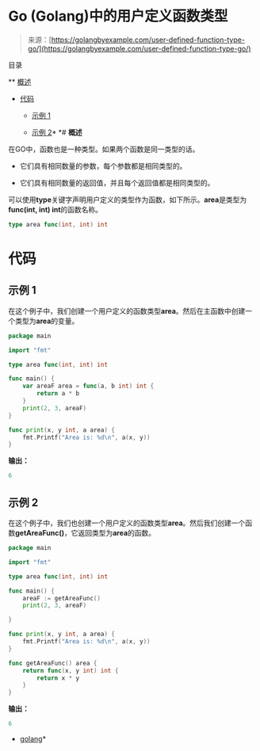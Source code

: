 <!--yml

分类：未分类

日期：2024-10-13 06:11:19

-->

# Go (Golang)中的用户定义函数类型

> 来源：[https://golangbyexample.com/user-defined-function-type-go/](https://golangbyexample.com/user-defined-function-type-go/)

目录

**   [概述](#Overview "Overview")

+   [代码](#Code "Code")

    +   [示例 1](#Example_1 "Example 1")

    +   [示例 2](#Example_2 "Example 2")*  *# **概述**

在GO中，函数也是一种类型。如果两个函数是同一类型的话。

+   它们具有相同数量的参数，每个参数都是相同类型的。

+   它们具有相同数量的返回值，并且每个返回值都是相同类型的。

可以使用**type**关键字声明用户定义的类型作为函数，如下所示。**area**是类型为**func(int, int) int**的函数名称。

```go
type area func(int, int) int
```

# **代码**

## **示例 1**

在这个例子中，我们创建一个用户定义的函数类型**area**。然后在主函数中创建一个类型为**area**的变量。

```go
package main

import "fmt"

type area func(int, int) int

func main() {
    var areaF area = func(a, b int) int {
        return a * b
    }
    print(2, 3, areaF)
}

func print(x, y int, a area) {
    fmt.Printf("Area is: %d\n", a(x, y))
}
```

**输出：**

```go
6
```

## **示例 2**

在这个例子中，我们也创建一个用户定义的函数类型**area**。然后我们创建一个函数**getAreaFunc()**，它返回类型为**area**的函数。

```go
package main

import "fmt"

type area func(int, int) int

func main() {
    areaF := getAreaFunc()
    print(2, 3, areaF)

}

func print(x, y int, a area) {
    fmt.Printf("Area is: %d\n", a(x, y))
}

func getAreaFunc() area {
    return func(x, y int) int {
        return x * y
    }
}
```

**输出：**

```go
6
```

+   [golang](https://golangbyexample.com/tag/golang/)*

